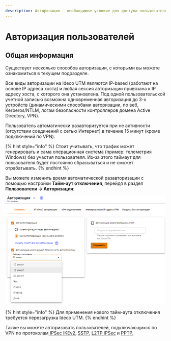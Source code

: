 ```yaml
---
description: Авторизация – необходимое условие для доступа пользователя в сеть Интернет. Для работы в пределах локальной сети авторизация не требуется.
---
```


# Авторизация пользователей

## Общая информация

Существует несколько способов авторизации, с которыми вы можете ознакомиться в текущем подразделе.

Все виды авторизации на Ideco UTM являются IP-based (работают на основе IP адреса хоста) и любая сессия авторизации привязана к IP адресу хоста, с которого она установлена. Под одной пользовательской учетной записью возможна одновременная авторизация до 3-х устройств (динамическими способами авторизации, по веб, Kerberos/NTLM, логам безопасности контроллеров домена Active Directory, VPN).

Пользователь автоматически разавторизуется при не активности (отсутствии соединений с сетью Интернет) в течение 15 минут (кроме подключений по VPN).

{% hint style="info" %}
Стоит учитывать, что трафик может генерировать и сама операционная система (пример: телеметрия Windows) без участия пользователя. Из-за этого таймаут для пользователя будет постоянно сбрасываться и не сможет отрабатывать.
{% endhint %}

Вы можете изменить время автоматической разавторизации с помощью настройки **Тайм-аут отключения**, перейдя в раздел **Пользователи -> Авторизация**:

![](../../../.gitbook/assets/time_out_01.png)

{% hint style="info" %}
Для применения нового тайм-аута отключения требуется перезагрузка Ideco UTM.
{% endhint %}

Также вы можете авторизовать пользователей, подключающихся по VPN по протоколам[ IPSec IKEv2](vpn-connection/ipsec-ikev2.md), [SSTP](vpn-connection/sstp.md), [L2TP IPSec](vpn-connection/l2tp-ipsec.md) и [PPTP.](vpn-connection/pptp.md)
